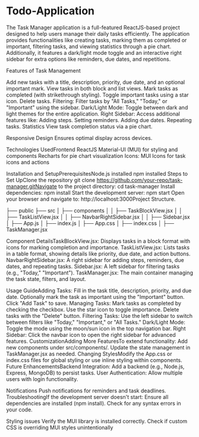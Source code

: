 # Todo-Application
The Task Manager application is a full-featured ReactJS-based project designed to help users manage their daily tasks efficiently. The application provides functionalities like creating tasks, marking them as completed or important, filtering tasks, and viewing statistics through a pie chart. Additionally, it features a dark/light mode toggle and an interactive right sidebar for extra options like reminders, due dates, and repetitions.

Features of Task Management

Add new tasks with a title, description, priority, due date, and an optional important mark.
View tasks in both block and list views.
Mark tasks as completed (with strikethrough styling).
Toggle important tasks using a star icon.
Delete tasks.
Filtering:
Filter tasks by "All Tasks," "Today," or "Important" using the sidebar.
Dark/Light Mode:
Toggle between dark and light themes for the entire application.
Right Sidebar:
Access additional features like:
Adding steps.
Setting reminders.
Adding due dates.
Repeating tasks.
Statistics View task completion status via a pie chart.

Responsive Design Ensures optimal display across devices.

Technologies UsedFrontend ReactJS Material-UI (MUI) for styling and components Recharts for pie chart visualization Icons: MUI Icons for task icons and actions

Installation and SetupPrerequisitesNode.js installed npm installed Steps to Set UpClone the repository git clone https://github.com/your-repo/task-manager.gitNavigate to the project directory: cd task-manager Install dependencies: npm install Start the development server: npm start Open your browser and navigate to: http://localhost:3000Project Structure.

├── public ├── src │ ├── components │ │ ├── TaskBlockView.jsx │ │ ├── TaskListView.jsx │ │ ├── NavbarRightSidebar.jsx │ │ ├── Sidebar.jsx │ ├── App.js │ ├── index.js │ ├── App.css │ ├── index.css │ ├── TaskManager.jsx

Component DetailsTaskBlockView.jsx: Displays tasks in a block format with icons for marking completion and importance. TaskListView.jsx: Lists tasks in a table format, showing details like priority, due date, and action buttons. NavbarRightSidebar.jsx: A right sidebar for adding steps, reminders, due dates, and repeating tasks. Sidebar.jsx: A left sidebar for filtering tasks (e.g., "Today," "Important"). TaskManager.jsx: The main container managing the task state, filters, and layout.

Usage GuideAdding Tasks: Fill in the task title, description, priority, and due date. Optionally mark the task as important using the "Important" button. Click "Add Task" to save. Managing Tasks: Mark tasks as completed by checking the checkbox. Use the star icon to toggle importance. Delete tasks with the "Delete" button. Filtering Tasks: Use the left sidebar to switch between filters like "Today," "Important," or "All Tasks." Dark/Light Mode: Toggle the mode using the moon/sun icon in the top navigation bar. Right Sidebar: Click the navbar icon to open the right sidebar for advanced features. CustomizationAdding More FeaturesTo extend functionality: Add new components under src/components/. Update the state management in TaskManager.jsx as needed. Changing StylesModify the App.css or index.css files for global styling or use inline styling within components. Future EnhancementsBackend Integration: Add a backend (e.g., Node.js, Express, MongoDB) to persist tasks. User Authentication: Allow multiple users with login functionality.

Notifications Push notifications for reminders and task deadlines. TroubleshootingIf the development server doesn't start: Ensure all dependencies are installed (npm install). Check for any syntax errors in your code.

Styling issues Verify the MUI library is installed correctly. Check if custom CSS is overriding MUI styles unintentionally
